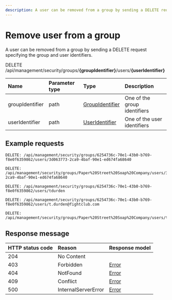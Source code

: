 ```yaml
---
description: A user can be removed from a group by sending a DELETE request specifying the group and user identifiers.
---
```


# Remove user from a group

A user can be removed from a group by sending a DELETE request specifying the group and user identifiers.

<span class="label label--delete">DELETE</span> /api/management/security/groups/**{groupIdentifier}**/users/**{userIdentifier}**

| Name            | Parameter type | Type                                        | Description                  |
| :-------------- | :------------- | :------------------------------------------ | :--------------------------- |
| groupIdentifier | path           | [GroupIdentifier](/security/identifiers.md) | One of the group identifiers |
| userIdentifier  | path           | [UserIdentifier](/security/identifiers.md)  | One of the user identifiers  |

## Example requests

```http
DELETE: /api/management/security/groups/6254736c-70e1-43b0-b769-f8e0f6359862/users/3d063773-2ca9-4baf-90e1-ed674fa68640
```

```http
DELETE: /api/management/security/groups/Paper%20Street%20Soap%20Company/users/3d063773-2ca9-4baf-90e1-ed674fa68640
```

```http
DELETE: /api/management/security/groups/6254736c-70e1-43b0-b769-f8e0f6359862/users/tdurden
```

```http
DELETE: /api/management/security/groups/6254736c-70e1-43b0-b769-f8e0f6359862/users/t.durden@fightclub.com
```

```http
DELETE: /api/management/security/groups/Paper%20Street%20Soap%20Company/users/t.durden@fightclub.com
```

## Response message

| HTTP status code | Reason              | Response model                   |
| :--------------- | :------------------ | :------------------------------- |
| 204              | No Content          |                                  |
| 403              | Forbidden           | [Error](/key-concepts/errors.md) |
| 404              | NotFound            | [Error](/key-concepts/errors.md) |
| 409              | Conflict            | [Error](/key-concepts/errors.md) |
| 500              | InternalServerError | [Error](/key-concepts/errors.md) |
